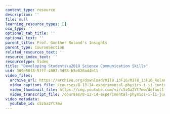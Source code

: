 ```yaml
---
content_type: resource
description: ''
file: null
learning_resource_types: []
ocw_type: ''
optional_tab_title: ''
optional_text: ''
parent_title: Prof. Gunther Roland's Insights
parent_type: CourseSection
related_resources_text: ''
resource_index_text: ''
resourcetype: Video
title: "Developing Students\u2019 Science Communication Skills"
uid: 309e50f8-5fff-4007-3d58-b5e826ad4b11
video_files:
  archive_url: https://archive.org/download/MIT8.13F16/MIT8_13F16_Roland_Science_Communication_Skills_300k.mp4
  video_captions_file: /courses/8-13-14-experimental-physics-i-ii-junior-lab-fall-2016-spring-2017/b750c721164c51ee9cdef9eea04cde45_3032016.vtt
  video_thumbnail_file: https://img.youtube.com/vi/c5zGa2Yt7mw/default.jpg
  video_transcript_file: /courses/8-13-14-experimental-physics-i-ii-junior-lab-fall-2016-spring-2017/e0866dfd2cb944d91cd828b6b09c03f5_3032016.pdf
video_metadata:
  youtube_id: c5zGa2Yt7mw
---
```

